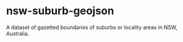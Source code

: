 # nsw-suburb-geojson
A dataset of gazetted boundaries of suburbs or locality areas in NSW, Australia.

